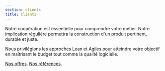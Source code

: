```yaml
---
section: clients
title: Clients
---
```

Notre coopération est essentielle pour comprendre votre métier. Notre implication régulière permettra la construction d'un produit pertinent, durable et juste.

Nous privilégions les approches Lean et Agiles pour atteindre votre objectif en maîtrisant le budget tout comme la qualité logicielle.

[Nos offres](https://fairness.coop/blog/2019/notre-offre.html/). [Nos références](https://fairness.coop/blog/2019/references/).
